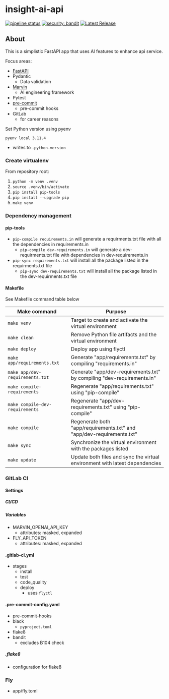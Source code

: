 # insight-ai-api

[![pipeline status](https://gitlab.com/johndutchover/insight-ai-api/badges/main/pipeline.svg)](https://gitlab.com/johndutchover/insight-ai-api/-/commits/main)
[![security: bandit](https://img.shields.io/badge/security-bandit-yellow.svg)](https://github.com/PyCQA/bandit)
[![Latest Release](https://gitlab.com/johndutchover/insight-ai-api/-/badges/release.svg)](https://gitlab.com/johndutchover/insight-ai-api/-/releases)

## About
This is a simplistic FastAPI app that uses AI features to enhance api service.

Focus areas:
- [FastAPI](https://github.com/tiangolo/fastapi)
- Pydantic
  - Data validation
- [Marvin](https://github.com/prefecthq/marvin)
  - AI engineering framework
- Pytest
- [pre-commit](https://github.com/pre-commit/pre-commit)
  - pre-commit hooks
- GitLab
  - for career reasons

Set Python version using pyenv

`pyenv local 3.11.4`
- writes to `.python-version`

### Create virtualenv

From repository root:
1. `python -m venv .venv`
2. `source .venv/bin/activate`
3. `pip install pip-tools`
4. `pip install --upgrade pip`
5. `make venv`

### Dependency management

#### pip-tools

- `pip-compile requirements.in` will generate a requirments.txt file with all the dependencies in requirements.in
  - `pip-compile dev-requirements.in` will generate a dev-requirments.txt file with dependencies in dev-requirements.in
- `pip-sync requirements.txt` will install all the package listed in the requirments.txt file
  - `pip-sync dev-requirements.txt` will install all the package listed in the dev-requirments.txt file

#### Makefile

See Makefile command table below

| Make command                    | Purpose                                                                     |
|---------------------------------|-----------------------------------------------------------------------------|
| `make venv`                     | Target to create and activate the virtual environment                       |
| `make clean`                    | Remove Python file artifacts and the virtual environment                    |
| `make deploy`                   | Deploy app using flyctl                                                     |
| `make app/requirements.txt`     | Generate "app/requirements.txt" by compiling "requirements.in"              |
| `make app/dev-requirements.txt` | Generate "app/dev-requirements.txt" by compiling "dev-requirements.in"      |
| `make compile-requirements`     | Regenerate "app/requirements.txt" using "pip-compile"                       |
| `make compile-dev-requirements` | Regenerate "app/dev-requirements.txt" using "pip-compile"                   |
| `make compile`                  | Regenerate both "app/requirements.txt" and "app/dev-requirements.txt"       |
| `make sync`                     | Synchronize the virtual environment with the packages listed                |
| `make update`                   | Update both files and sync the virtual environment with latest dependencies |

### GitLab CI

#### Settings

##### CI/CD

##### Variables

- MARVIN_OPENAI_API_KEY
  - attributes: masked, expanded
- FLY_API_TOKEN
    - attributes: masked, expanded

#### .gitlab-ci.yml
- stages
  - install
  - test
  - code_quality
  - deploy
    - uses `flyctl`

#### .pre-commit-config.yaml
- pre-commit-hooks
- black
  - `pyproject.toml`
- flake8
- bandit
  - excludes B104 check

##### .flake8
- configuration for flake8

### Fly
- app/fly.toml
